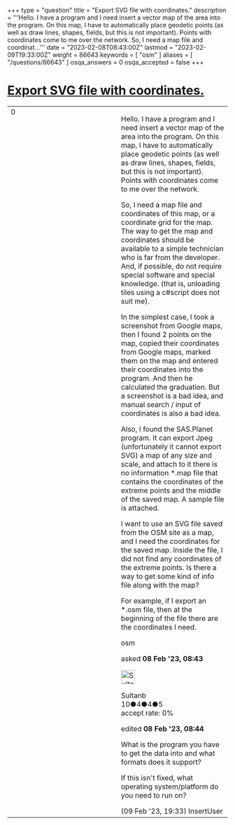 +++
type = "question"
title = "Export SVG file with coordinates."
description = '''Hello. I have a program and I need insert a vector map of the area into the program. On this map, I have to automatically place geodetic points (as well as draw lines, shapes, fields, but this is not important). Points with coordinates come to me over the network. So, I need a map file and coordinat...'''
date = "2023-02-08T08:43:00Z"
lastmod = "2023-02-09T19:33:00Z"
weight = 86643
keywords = [ "osm" ]
aliases = [ "/questions/86643" ]
osqa_answers = 0
osqa_accepted = false
+++

<div class="headNormal">

# [Export SVG file with coordinates.](/questions/86643/export-svg-file-with-coordinates)

</div>

<div id="main-body">

<div id="askform">

<table id="question-table" style="width:100%;">
<colgroup>
<col style="width: 50%" />
<col style="width: 50%" />
</colgroup>
<tbody>
<tr>
<td style="width: 30px; vertical-align: top"><div class="vote-buttons">
<span id="post-86643-upvote" class="ajax-command post-vote up" rel="nofollow" title="I like this post (click again to cancel)"> </span>
<div id="post-86643-score" class="post-score" title="current number of votes">
0
</div>
<span id="post-86643-downvote" class="ajax-command post-vote down" rel="nofollow" title="I dont like this post (click again to cancel)"> </span> <span id="favorite-mark" class="ajax-command favorite-mark" rel="nofollow" title="mark/unmark this question as favorite (click again to cancel)"> </span>
<div id="favorite-count" class="favorite-count">
&#10;</div>
</div></td>
<td><div id="item-right">
<div class="question-body">
<p>Hello. I have a program and I need insert a vector map of the area into the program. On this map, I have to automatically place geodetic points (as well as draw lines, shapes, fields, but this is not important). Points with coordinates come to me over the network.</p>
<p>So, I need a map file and coordinates of this map, or a coordinate grid for the map. The way to get the map and coordinates should be available to a simple technician who is far from the developer. And, if possible, do not require special software and special knowledge. (that is, unloading tiles using a c#script does not suit me).</p>
<p>In the simplest case, I took a screenshot from Google maps, then I found 2 points on the map, copied their coordinates from Google maps, marked them on the map and entered their coordinates into the program. And then he calculated the graduation. But a screenshot is a bad idea, and manual search / input of coordinates is also a bad idea.</p>
<p>Also, I found the SAS.Planet program. It can export Jpeg (unfortunately it cannot export SVG) a map of any size and scale, and attach to it there is no information *.map file that contains the coordinates of the extreme points and the middle of the saved map. A sample file is attached.</p>
<p>I want to use an SVG file saved from the OSM site as a map, and I need the coordinates for the saved map. Inside the file, I did not find any coordinates of the extreme points. Is there a way to get some kind of info file along with the map?</p>
<p>For example, if I export an *.osm file, then at the beginning of the file there are the coordinates I need.</p>
</div>
<div id="question-tags" class="tags-container tags">
<span class="post-tag tag-link-osm" rel="tag" title="see questions tagged &#39;osm&#39;">osm</span>
</div>
<div id="question-controls" class="post-controls">
&#10;</div>
<div class="post-update-info-container">
<div class="post-update-info post-update-info-user">
<p>asked <strong>08 Feb '23, 08:43</strong></p>
<img src="https://secure.gravatar.com/avatar/77607f05001735bba22f6e2026906d56?s=32&amp;d=identicon&amp;r=g" class="gravatar" width="32" height="32" alt="Sultanb&#39;s gravatar image" />
<p><span>Sultanb</span><br />
<span class="score" title="10 reputation points">10</span><span title="4 badges"><span class="badge1">●</span><span class="badgecount">4</span></span><span title="4 badges"><span class="silver">●</span><span class="badgecount">4</span></span><span title="5 badges"><span class="bronze">●</span><span class="badgecount">5</span></span><br />
<span class="accept_rate" title="Rate of the user&#39;s accepted answers">accept rate:</span> <span title="Sultanb has no accepted answers">0%</span></p>
</div>
<div class="post-update-info post-update-info-edited">
<p><span> edited <strong>08 Feb '23, 08:44</strong> </span></p>
</div>
</div>
<div id="comments-container-86643" class="comments-container">
<span id="86656"></span>
<div id="comment-86656" class="comment">
<div id="post-86656-score" class="comment-score">
&#10;</div>
<div class="comment-text">
<p>What is the program you have to get the data into and what formats does it support?</p>
<p>If this isn't fixed, what operating system/platform do you need to run on?</p>
</div>
<div id="comment-86656-info" class="comment-info">
<span class="comment-age">(09 Feb '23, 19:33)</span> <span class="comment-user userinfo">InsertUser</span>
</div>
</div>
</div>
<div id="comment-tools-86643" class="comment-tools">
&#10;</div>
<div class="clear">
&#10;</div>
<div id="comment-86643-form-container" class="comment-form-container">
&#10;</div>
<div class="clear">
&#10;</div>
</div></td>
</tr>
</tbody>
</table>

</div>

</div>

